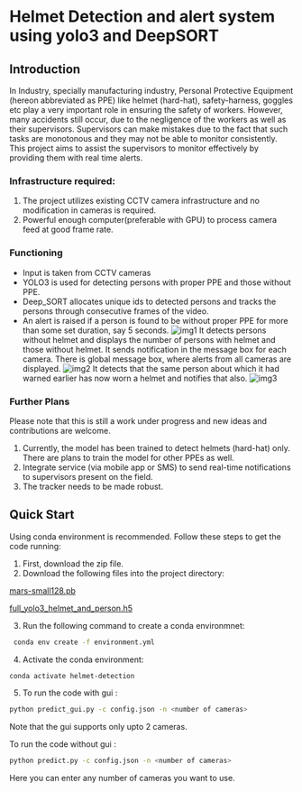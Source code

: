 # Helmet Detection and alert system using yolo3 and DeepSORT

## Introduction
In Industry, specially manufacturing industry, Personal Protective Equipment (hereon abbreviated as
PPE) like helmet (hard-hat), safety-harness, goggles etc play a very important role in ensuring the
safety of workers. However, many accidents still occur, due to the negligence of the workers as well
as their supervisors. Supervisors can make mistakes due to the fact that such tasks are monotonous
and they may not be able to monitor consistently. This project aims to assist the supervisors to monitor
effectively by providing them with real time alerts.
### Infrastructure required:
1. The project utilizes existing CCTV camera infrastructure and no modification in
cameras is required.
2. Powerful enough computer(preferable with GPU) to process camera feed at good frame rate.
### Functioning
* Input is taken from CCTV cameras
* YOLO3 is used for detecting persons with proper PPE and those without PPE.
* Deep_SORT allocates unique ids to detected persons and tracks the persons through consecutive frames of the video.
* An alert is raised if a person is found to be without proper PPE for more than some set
duration, say 5 seconds.
![img1](https://drive.google.com/uc?export=view&id=1-uozV5f_CqtF0wnEZnIBfZsOoqbSfQyN)
It detects persons without helmet and displays the number of persons with helmet and
those without helmet. It sends notification in the message box for each camera. There is global
message box, where alerts from all cameras are displayed.
![img2](https://drive.google.com/file/d/1L0aQLGMMzMG3j2dVw0LV3bjkd4bGTeOp/view)
It detects that the same person about which it had warned earlier has now worn a
helmet and notifies that also.
![img3](https://drive.google.com/file/d/1l8VUS9GjKMmOsOTzQv-FZ2rm7_Ho9gM4/view)
### Further Plans
Please note that this is still a work under progress and new ideas and contributions are welcome.
1. Currently, the model has been trained to detect helmets (hard-hat) only. There are plans to train the model for other PPEs as well.
2. Integrate service (via mobile app or SMS) to send real-time notifications to supervisors present on the field.
3. The tracker needs to be made robust.

## Quick Start
Using conda environment is recommended. Follow these steps to get the code running:

1. First, download the zip file.
2. Download the following files into the project directory: 

[mars-small128.pb](https://1drv.ms/u/s!ArJHK_Eldk0Cg3jyt-NR3xPErr_5?e=88vcgg)

[full_yolo3_helmet_and_person.h5](https://1drv.ms/u/s!ArJHK_Eldk0Cg3cTEpkVoZyyxQzl?e=10MXuV)

3. Run the following command to create a conda environmnet:
```bash
 conda env create -f environment.yml
```
4. Activate the conda environment:
```bash
conda activate helmet-detection
```
5. To run the code with gui :
```bash
python predict_gui.py -c config.json -n <number of cameras>
```
  Note that the gui supports only upto 2 cameras.

  To run the code without gui :
```bash
python predict.py -c config.json -n <number of cameras>
```
  Here you can enter any number of cameras you want to use.

